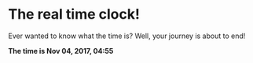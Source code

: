 # The real time clock!

Ever wanted to know what the time is? Well, your journey is about to end!

**The time is Nov 04, 2017, 04:55**